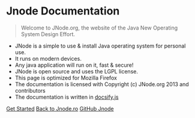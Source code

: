 # Jnode Documentation

> Welcome to JNode.org, the website of the Java New Operating System Design Effort. 

- JNode is a simple to use & install Java operating system for personal use.
- It runs on modern devices.
- Any java application will run on it, fast & secure!
- JNode is open source and uses the LGPL license.
- This page is optimized for Mozilla Firefox
- The documentation is licensed with Copyright (c) JNode.org 2013 and contributors
- The documentation is written in [docsify.js](https://docsify.js.org)

[Get Started](introduction)
[Back to Jnode.ro](http://jnode.ro/)
[GitHub Jnode](http://github.com/jnode-revisited/jnode/)
